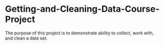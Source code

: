 # Getting-and-Cleaning-Data-Course-Project
The purpose of this project is to demonstrate ability to collect, work with, and clean a data set.
